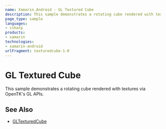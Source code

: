 ```yaml
---
name: Xamarin.Android - GL Textured Cube
description: This sample demonstrates a rotating cube rendered with textures via OpenTK's GL APIs. See Also GLTexturedCube
page_type: sample
languages:
- csharp
products:
- xamarin
technologies:
- xamarin-android
urlFragment: texturedcube-1-0
---
```

# GL Textured Cube

This sample demonstrates a rotating cube rendered with textures
via OpenTK's GL APIs.

## See Also
* [GLTexturedCube](https://github.com/xamarin/monodroid-samples/tree/master/TexturedCube)
